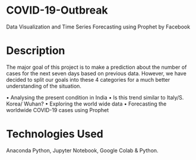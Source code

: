 # COVID-19-Outbreak
Data Visualization and Time Series Forecasting using Prophet by Facebook

# Description
The major goal of this project is to make a prediction about the number of cases for the next seven days based on previous data. However, we have decided to split our goals into these 4 categories for a much better understanding of the situation.

• Analysing the present condition in India
• Is this trend similar to Italy/S. Korea/ Wuhan?
• Exploring the world wide data
• Forecasting the worldwide COVID-19 cases using Prophet

# Technologies Used
Anaconda Python, Jupyter Notebook, Google Colab & Python.
